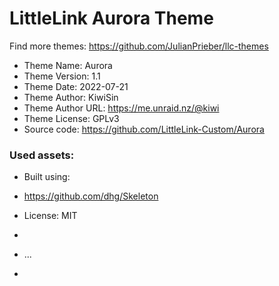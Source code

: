 # LittleLink Aurora Theme
Find more themes: https://github.com/JulianPrieber/llc-themes
                                                                                                                                                                         
*	Theme Name: Aurora
*	Theme Version: 1.1
*	Theme Date: 2022-07-21
*	Theme Author: KiwiSin
*	Theme Author URL: https://me.unraid.nz/@kiwi
*	Theme License: GPLv3
*	Source code: https://github.com/LittleLink-Custom/Aurora


### Used assets:
* Built using:
* https://github.com/dhg/Skeleton
* License: MIT

*
* ...
*
